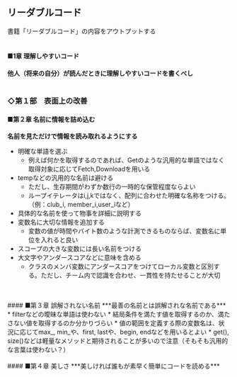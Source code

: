 ## リーダブルコード
書籍「リーダブルコード」の内容をアウトプットする
<br />
<br />
#### ■1章 理解しやすいコード
**他人（将来の自分）が読んだときに理解しやすいコードを書くべし**
<br />
<br />
### ◇第１部　表面上の改善
#### ■第２章 名前に情報を詰め込む
**名前を見ただけで情報を読み取れるようにする**
* 明確な単語を選ぶ
  * 例えば何かを取得するのであれば、Getのような汎用的な単語ではなく取得対象に応じてFetch,Downloadを用いる
* tempなどの汎用的な名前は避ける
  * ただし、生存期間がわずか数行の一時的な保管程度ならよい
  * ループイテレータはi,j,kではなく、配列に合わせた明確な名称をつける。（例：club_i, member_i,user_iなど）
* 具体的な名前を使って物事を詳細に説明する
* 変数名に大切な情報を追加する
  * 変数の値が時間やバイト数のような計測できるものならば、変数名に単位を入れると良い
* スコープの大きな変数には長い名前をつける
* 大文字やアンダースコアなどに意味を含める
  * クラスのメンバ変数にアンダースコアをつけてローカル変数と区別する。ただし、チーム内で認識を合わせ、一貫性を持たせることが大切
<br />
<br />
#### ■第３章 誤解されない名前
***最善の名前とは誤解されな名前である***
* filterなどの曖昧な単語は使わない
    * 結局条件を満たす値を取得するのか、満たさない値を取得するのか分かりづらい
* 値の範囲を定義する際の変数名は、状況に応じてmax_, min_や、first, lastや、begin, endなどを用いるとよい
* get(), size()などは軽量なメソッドと期待されることが多いので注意（そもそも汎用的な言葉は使わない？）
<br />
<br />
#### ■第４章 美しさ
***美しければ誰もが素早く簡単にコードを読める***
<br />
<br />
